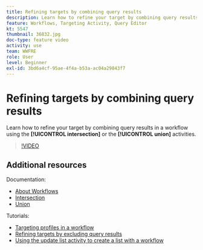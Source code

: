 ```yaml
---
title: Refining targets by combining query results
description: Learn how to refine your target by combining query results in a workflow using the intersection or the union activities.
feature: Workflows, Targeting Activity, Query Editor
kt: 5547
thumbnail: 36832.jpg
doc-type: feature video
activity: use
team: WWFRE
role: User
level: Beginner
exl-id: 3bd6a4cf-95ae-4f4a-b53a-ac04a29843f7
---
```

# Refining targets by combining query results

Learn how to refine your target by combining query results in a workflow using the **[!UICONTROL intersection]** or the **[!UICONTROL union]** activities.

>[!VIDEO](https://video.tv.adobe.com/v/36832?quality=12)

## Additional resources

Documentation:

* [About Workflows](https://experienceleague.adobe.com/docs/campaign-classic/using/automating-with-workflows/introduction/about-workflows.html)
* [Intersection](https://experienceleague.adobe.com/docs/campaign-classic/using/automating-with-workflows/targeting-activities/intersection.html)
* [Union](https://experienceleague.adobe.com/docs/campaign-classic/using/automating-with-workflows/targeting-activities/union.html)

Tutorials:

* [Targeting profiles in a workflow](/help/getting-started/targeting-profiles-in-a-workflow.md)
* [Refining targets by excluding query results](/help/automating-with-workflows/refining-targets-by-excluding-query-results.md)
* [Using the update list activity to create a list with a workflow](/help/automating-with-workflows/using-the-update-list-activity.md)
